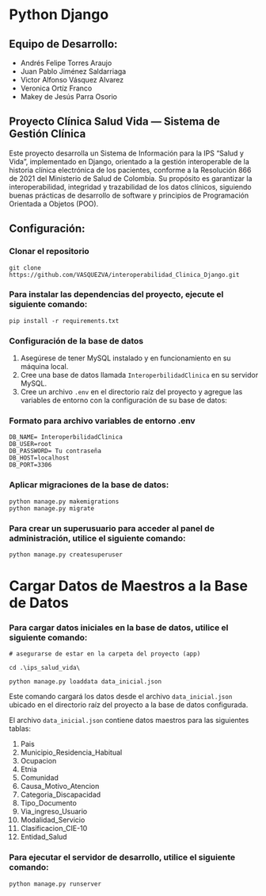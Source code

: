 # Python Django

## Equipo de Desarrollo:
- Andrés Felipe Torres Araujo
- Juan Pablo Jiménez Saldarriaga
- Victor Alfonso Vásquez Alvarez
- Veronica Ortíz Franco
- Makey de Jesús Parra Osorio

## Proyecto Clínica Salud Vida — Sistema de Gestión Clínica
Este proyecto desarrolla un Sistema de Información para la IPS “Salud y Vida”, implementado en Django, orientado a la gestión interoperable de la historia clínica electrónica de los pacientes, conforme a la Resolución 866 de 2021 del Ministerio de Salud de Colombia.
Su propósito es garantizar la interoperabilidad, integridad y trazabilidad de los datos clínicos, siguiendo buenas prácticas de desarrollo de software y principios de Programación Orientada a Objetos (POO).

## Configuración:
### Clonar el repositorio
    git clone https://github.com/VASQUEZVA/interoperabilidad_Clinica_Django.git

### Para instalar las dependencias del proyecto, ejecute el siguiente comando:
    pip install -r requirements.txt

### Configuración de la base de datos
1. Asegúrese de tener MySQL instalado y en funcionamiento en su máquina local.
2. Cree una base de datos llamada `InteroperbilidadClinica` en su servidor MySQL.
3. Cree un archivo `.env` en el directorio raíz del proyecto y agregue las variables de entorno con la configuración de su base de datos:



###  Formato para archivo variables de entorno .env
    DB_NAME= InteroperbilidadClinica
    DB_USER=root
    DB_PASSWORD= Tu contraseña
    DB_HOST=localhost
    DB_PORT=3306
### Aplicar migraciones de la base de datos:

    python manage.py makemigrations
    python manage.py migrate


### Para crear un superusuario para acceder al panel de administración, utilice el siguiente comando:
    python manage.py createsuperuser

# Cargar Datos de Maestros a la Base de Datos
### Para cargar datos iniciales en la base de datos, utilice el siguiente comando:
    # asegurarse de estar en la carpeta del proyecto (app)

    cd .\ips_salud_vida\
    
    python manage.py loaddata data_inicial.json

Este comando cargará los datos desde el archivo `data_inicial.json` ubicado en el directorio raíz del proyecto a la base de datos configurada.

El archivo `data_inicial.json` contiene datos maestros para las siguientes tablas:

1. Pais
2. Municipio_Residencia_Habitual
3. Ocupacion
4. Etnia
5. Comunidad
6. Causa_Motivo_Atencion
7. Categoria_Discapacidad
8. Tipo_Documento
9. Via_ingreso_Usuario
10. Modalidad_Servicio
11. Clasificacion_CIE-10
12. Entidad_Salud

### Para ejecutar el servidor de desarrollo, utilice el siguiente comando:
    python manage.py runserver




